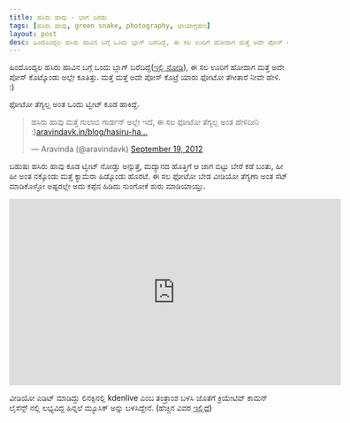 ```yaml
---
title: ಹಸಿರು ಹಾವು - ಭಾಗ ಎರಡು 
tags: [ಹಸಿರು ಹಾವು, green snake, photography, ಛಾಯಾಗ್ರಹಣ]
layout: post
desc: ಹಿಂದೊಂದ್ಸಲ ಹಸಿರು ಹಾವಿನ ಬಗ್ಗೆ ಒಂದು ಬ್ಲಾಗ್ ಬರೆದಿದ್ದೆ, ಈ ಸಲ ಊರಿಗೆ ಹೋದಾಗ ಮತ್ತೆ ಅದೇ ಪೋಸ್ ಕೊಟ್ಕೊಂಡು ಅಲ್ಲೇ ಕೂತಿತ್ತು.
---
```

ಹಿಂದೊಂದ್ಸಲ ಹಸಿರು ಹಾವಿನ ಬಗ್ಗೆ ಒಂದು ಬ್ಲಾಗ್ ಬರೆದಿದ್ದೆ([ಇಲ್ಲಿ ನೋಡಿ](http://aravindavk.in/blog/hasiru-haavu/)), ಈ ಸಲ ಊರಿಗೆ ಹೋದಾಗ ಮತ್ತೆ ಅದೇ ಪೋಸ್ ಕೊಟ್ಕೊಂಡು ಅಲ್ಲೇ ಕೂತಿತ್ತು. ಮತ್ತೆ ಮತ್ತೆ ಅದೇ ಪೋಸ್ ಕೊಟ್ರೆ ಯಾರು ಫೋಟೋ ತೆಗೀತಾರೆ ನೀವೇ ಹೇಳಿ. :)

ಫೋಟೋ ತೆಗ್ಯಲ್ಲ ಅಂತ ಒಂದು ಟ್ವೀಟ್ ಕೂಡ ಹಾಕಿದ್ದೆ.

<blockquote class="twitter-tweet"><p>ಹಸಿರು ಹಾವು ಮತ್ತೆ ಗುಲಾಬಿ ಗಾರ್ಡನ್ ಅಲ್ಲೇ ಇದೆ, ಈ ಸಲ ಫೋಟೋ ತೆಗ್ಯಲ್ಲ ಅಂತ ಹೇಳಿದೀನಿ :)<a href="http://t.co/lcpEHXEx" title="http://aravindavk.in/blog/hasiru-haavu/">aravindavk.in/blog/hasiru-ha…</a></p>&mdash; Aravinda (@aravindavk) <a href="https://twitter.com/aravindavk/status/248267531096297473" data-datetime="2012-09-19T03:49:26+00:00">September 19, 2012</a></blockquote>
<script src="//platform.twitter.com/widgets.js" charset="utf-8"></script>


ಬಹುಷಃ ಹಸಿರು ಹಾವು ಕೂಡ ಟ್ವೀಟ್ ನೋಡ್ತು ಅನ್ಸುತ್ತೆ, ಮದ್ಯಾನದ ಹೊತ್ತಿಗೆ ಆ ಜಾಗ ಬಿಟ್ಟು ಬೇರೆ ಕಡೆ ಬಂತು, ಹೀ ಹೀ ಅಂತ ನಕ್ಕೊಂಡು ಮತ್ತೆ ಕ್ಯಾಮೆರಾ ಹಿಡ್ಕೊಂಡು ಹೊರಟೆ. ಈ ಸಲ ಫೋಟೋ ಬೇಡ ವೀಡಿಯೋ ತೆಗ್ಯಣಾ ಅಂತ ಸೆಟ್ ಮಾಡಿಕೊಳ್ಳೋ ಅಷ್ಟರಲ್ಲೇ ಅದು ಕಪ್ಪೆನ ಹಿಡಿದು ನುಂಗೋಕೆ ಶುರು ಮಾಡಿಯಾಯ್ತು.

<iframe src="http://player.vimeo.com/video/50302895" width="600" height="337" frameborder="0" webkitAllowFullScreen mozallowfullscreen allowFullScreen></iframe>

ವೀಡಿಯೋ ಎಡಿಟ್ ಮಾಡಿದ್ದು ಲಿನಕ್ಸಿನಲ್ಲಿ kdenlive ಎಂಬ ತಂತ್ರಾಂಶ ಬಳಸಿ ಜೊತೆಗೆ ಕ್ರಿಯೇಟಿವ್ ಕಾಮನ್ ಲೈಸೆನ್ಸ್ ನಲ್ಲಿ ಲಭ್ಯವಿದ್ದ ಹಿನ್ನಲೆ ಮ್ಯೂಸಿಕ್ ಅನ್ನು ಬಳಸಿದ್ದೇನೆ. (ಹೆಚ್ಚಿನ ವಿವರ [ಇಲ್ಲಿದೆ](http://ccmixter.org/files/grapes/16626))
